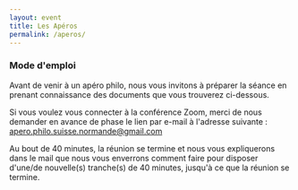 ```yaml
---
layout: event
title: Les Apéros
permalink: /aperos/
---
```


### Mode d'emploi

Avant de venir à un apéro philo, nous vous invitons à préparer la séance en prenant connaissance des documents que vous trouverez ci-dessous.

Si vous voulez vous connecter à la conférence Zoom, merci de nous demander en avance de phase le lien par e-mail à l'adresse suivante : [apero.philo.suisse.normande@gmail.com](mailto:apero.philo.suisse.normande@gmail.com)

Au bout de 40 minutes, la réunion se termine et nous vous expliquerons dans le mail que nous vous enverrons comment faire pour disposer d'une/de nouvelle(s) tranche(s) de 40 minutes, jusqu'à ce que la réunion se termine.
